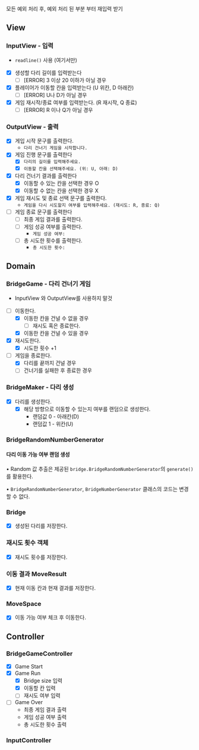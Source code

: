 모든 예외 처리 후, 예외 처리 된 부분 부터 재입력 받기

## View
### InputView - 입력

- `readline()` 사용 (여기서만)
- [x]  생성할 다리 길이를 입력받는다
    - [ ]  [ERROR] 3 이상 20 이하가 아닐 경우
- [x]  플레이어가 이동할 칸을 입력받는다 (U 위칸, D 아래칸)
    - [ ]  [ERROR] U나 D가 아닐 경우
- [x]  게임 재시작/종료 여부를 입력받는다. (R 재시작, Q 종료)
    - [ ]  [ERROR] R 이나 Q가 아닐 경우

### OutputView - 출력

- [x]  게입 시작 문구를 출력한다.
    - `다리 건너기 게임을 시작합니다.`
- [x]  게임 진행 문구를 출력한다
    - [x]  `다리의 길이를 입력해주세요.`
    - [x]  `이동할 칸을 선택해주세요. (위: U, 아래: D)`
- [x]  다리 건너기 결과를 출력한다
    - [x]  이동할 수 있는 칸을 선택한 경우 O
    - [x]  이동할 수 없는 칸을 선택한 경우 X
- [x]  게임 재시도 및 종료 선택 문구를 출력한다.
    - `게임을 다시 시도할지 여부를 입력해주세요. (재시도: R, 종료: Q)`
- [ ]  게임 종료 문구를 출력한다
    - [ ]  최종 게임 결과를 출력한다.
    - [ ]  게임 성공 여부를 출력한다.
        - `게임 성공 여부:`
    - [ ]  총 시도한 횟수를 출력한다.
        - `총 시도한 횟수:`

## Domain
### BridgeGame - 다리 건너기 게임

- InputView 와 OutputView를 사용하지 말것
- [ ]  이동한다.
    - [x]  이동한 칸을 건널 수 없을 경우
        - [ ]  재시도 혹은 종료한다.
    - [x]  이동한 칸을 건널 수 있을 경우
- [x]  재시도한다.
    - [x]  시도한 횟수 +1
- [ ]  게임을 종료한다.
    - [x]  다리를 끝까지 건널 경우
    - [ ]  건너기를 실패한 후 종료한 경우

### BridgeMaker - 다리 생성

- [x]  다리를 생성한다.
   - [x]  해당 방향으로 이동할 수 있는지 여부를 랜덤으로 생성한다.
      - 랜덤값 0 - 아래칸(D)
      - 랜덤값 1 - 위칸(U)

### BridgeRandomNumberGenerator 
#### 다리 이동 가능 여부 랜덤 생성
• Random 값 추출은 제공된 `bridge.BridgeRandomNumberGenerator`의 `generate()`를 활용한다.

• `BridgeRandomNumberGenerator`, `BridgeNumberGenerator` 클래스의 코드는 변경할 수 없다.

### Bridge
- [x] 생성된 다리를 저장한다.

### 재시도 횟수 객체

- [x]  재시도 횟수를 저장한다.

### 이동 결과 MoveResult
- [x] 현재 이동 칸과 현재 결과를 저장한다.

### MoveSpace
- [x] 이동 가능 여부 체크 후 이동한다.

## Controller
### BridgeGameController
- [x] Game Start
- [x] Game Run
  - [x] Bridge size 입력
  - [x] 이동할 칸 입력
  - [ ] 재시도 여부 입력
- [ ] Game Over
  - 최종 게임 결과 출력
  - 게임 성공 여부 출력
  - 총 시도한 횟수 출력
### InputController
